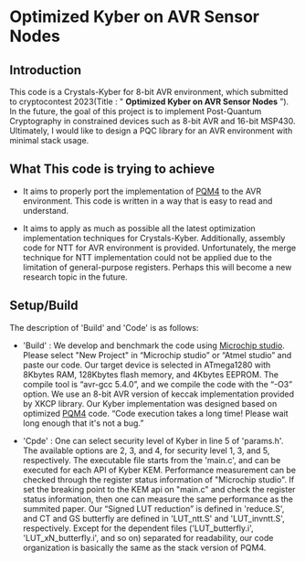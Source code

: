 # Optimized Kyber on AVR Sensor Nodes

## Introduction
This code is a Crystals-Kyber for 8-bit AVR environment, which submitted to cryptocontest 2023(Title : " **Optimized Kyber on AVR Sensor Nodes** ”). In the future, the goal of this project is to implement Post-Quantum Cryptography in constrained devices such as 8-bit AVR and 16-bit MSP430. Ultimately, I would like to design a PQC library for an AVR environment with minimal stack usage. 

## What This code is trying to achieve
* It aims to properly port the implementation of [PQM4](https://github.com/mupq/pqm4) to the AVR environment. This code is written in a way that is easy to read and understand.

* It aims to apply as much as possible all the latest optimization implementation techniques for Crystals-Kyber. Additionally, assembly code for NTT for AVR environment is provided. Unfortunately, the merge technique for NTT implementation could not be applied due to the limitation of general-purpose registers. Perhaps this will become a new research topic in the future.

## Setup/Build
The description of 'Build' and 'Code' is as follows:


* 'Build' : We develop and benchmark the code using [Microchip studio](https://www.microchip.com/). Please select "New Project" in “Microchip studio” or “Atmel studio” and paste our code. Our target device is selected in ATmega1280 with 8Kbytes RAM, 128Kbytes flash memory, and 4Kbytes EEPROM. The compile tool is “avr-gcc 5.4.0”, and we compile the code with the “-O3” option. 
We use an 8-bit AVR version of keccak implementation provided by XKCP library. Our Kyber implementation was designed based on optimized [PQM4](https://github.com/mupq/pqm4) code. “Code execution takes a long time! Please wait long enough that it's not a bug.”

* 'Cpde' : One can select security level of Kyber in line 5 of 'params.h'. The available options are 2, 3, and 4, for security level 1, 3, and 5, respectively. The executable file starts from the 'main.c', and can be executed for each API of Kyber KEM. 
Performance measurement can be checked through the register status information of "Microchip studio". If set the breaking point to the KEM api on "main.c" and check the register status information, then one can measure the same performance as the summited paper. Our “Signed LUT reduction” is defined in 'reduce.S', and CT and GS butterfly are defined in 'LUT_ntt.S' and 'LUT_invntt.S', respectively. Except for the dependent files ('LUT_butterfly.i', 'LUT_xN_butterfly.i', and so on) separated for readability, our code organization is basically the same as the stack version of PQM4.

